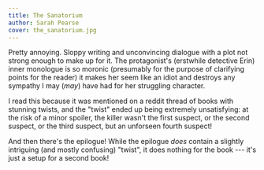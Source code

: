 ```yaml
---
title: The Sanatorium
author: Sarah Pearse
cover: the_sanatorium.jpg
---
```

Pretty annoying. Sloppy writing and unconvincing dialogue with a plot not strong enough to make up for it. The protagonist's (erstwhile detective Erin) inner monologue is so moronic (presumably for the purpose of clarifying points for the reader) it makes her seem like an idiot and destroys any sympathy I may (*may*) have had for her struggling character.

I read this because it was mentioned on a reddit thread of books with stunning twists, and the "twist" ended up being extremely unsatisfying: at the risk of a minor spoiler, the killer wasn't the first suspect, or the second suspect, or the third suspect, but an unforseen fourth suspect!

And then there's the epilogue! While the epilogue *does* contain a slightly intriguing (and mostly confusing) "twist", it does nothing for the book --- it's just a setup for a second book!
